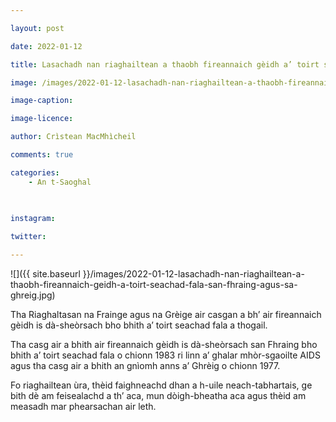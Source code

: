 ```yaml
---

layout: post

date: 2022-01-12

title: Lasachadh nan riaghailtean a thaobh fireannaich gèidh a’ toirt seachad fala san Fhraing agus sa’ Ghrèig

image: /images/2022-01-12-lasachadh-nan-riaghailtean-a-thaobh-fireannaich-geidh-a-toirt-seachad-fala-san-fhraing-agus-sa-ghreig.jpg

image-caption:

image-licence:

author: Crìstean MacMhìcheil

comments: true

categories:
    - An t-Saoghal
    
  

instagram:

twitter:

---
```


![]({{ site.baseurl }}/images/2022-01-12-lasachadh-nan-riaghailtean-a-thaobh-fireannaich-geidh-a-toirt-seachad-fala-san-fhraing-agus-sa-ghreig.jpg)

Tha Riaghaltasan na Frainge agus na Grèige air casgan a bh’ air fireannaich gèidh is dà-sheòrsach bho bhith a’ toirt seachad fala a thogail.

<!--more-->

Tha casg air a bhith air fireannaich gèidh is dà-sheòrsach san Fhraing bho bhith a’ toirt seachad fala o chionn 1983 ri linn a’ ghalar mhòr-sgaoilte AIDS agus tha casg air a bhith an gnìomh anns a’ Ghrèig o chionn 1977.

Fo riaghailtean ùra, thèid faighneachd dhan a h-uile neach-tabhartais, ge bith dè am feisealachd a th’ aca, mun dòigh-bheatha aca agus thèid am measadh mar phearsachan air leth.
